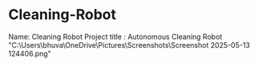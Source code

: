 # Cleaning-Robot
Name: Cleaning Robot
Project title : Autonomous Cleaning Robot
"C:\Users\bhuva\OneDrive\Pictures\Screenshots\Screenshot 2025-05-13 124406.png"
